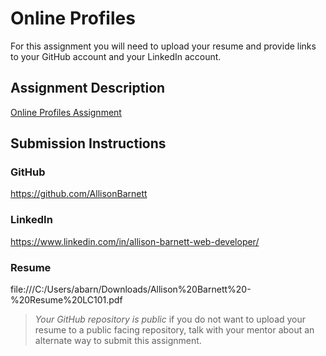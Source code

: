 # Online Profiles
For this assignment you will need to upload your resume and provide links to your GitHub account and your LinkedIn account.

## Assignment Description
[Online Profiles Assignment](https://education.launchcode.org/liftoff/modules/assignments/online-profiles)

## Submission Instructions
 
### GitHub
https://github.com/AllisonBarnett
 
### LinkedIn
https://www.linkedin.com/in/allison-barnett-web-developer/

### Resume
file:///C:/Users/abarn/Downloads/Allison%20Barnett%20-%20Resume%20LC101.pdf

> *Your GitHub repository is public* if you do not want to upload your resume to a public facing repository, talk with your mentor about an alternate way to submit this assignment.
